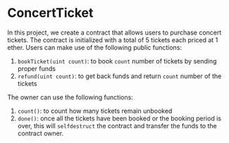 # ConcertTicket

In this project, we create a contract that allows users to purchase concert tickets. The contract is initialized with a total of 5 tickets each priced at 1 ether. Users can make use of the following public functions:
1. `bookTicket(uint count)`: to book `count` number of tickets by sending proper funds
2. `refund(uint count)`: to get back funds and return `count` number of the tickets

The owner can use the following functions:
1. `count()`: to count how many tickets remain unbooked
2. `done()`: once all the tickets have been booked or the booking period is over, this will `selfdestruct` the contract and transfer the funds to the contract owner.
